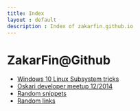 ```yaml
---
title: Index
layout : default
description : Index of zakarfin.github.io
---
```


<div class="jumbotron">
    <h1>ZakarFin@Github</h1>
</div>

- [Windows 10 Linux Subsystem tricks](/snippets/wsl.html)
- [Oskari developer meetup 12/2014](/oskari)
- [Random snippets](/snippets)
- [Random links](/links.html)
